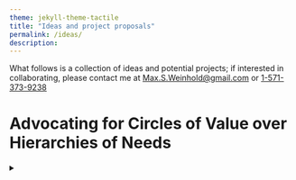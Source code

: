 ```yaml
---
theme: jekyll-theme-tactile
title: "Ideas and project proposals"
permalink: /ideas/
description: 
---
```



What follows is a collection of ideas and potential projects; if interested in collaborating, please contact me at <a href="Max.s.weinhold@gmail.com"> Max.S.Weinhold@gmail.com </a> or <a href="tel:1-571-373-9238"> 1-571-373-9238</a>


# Advocating for Circles of Value over Hierarchies of Needs
<details>
	<summary></summary>
Adapting our relationship with the living planet is a necessary component of sustainable development and restoration. A classic conception of an individual’s motive system is the hierarchy of needs, demonstrating an individual’s climb toward self-actualization, fulfillment, or transcendence (1). This image is memorable and holds explanatory power, yet it is inherently egotistical, as the progress of an individual is guided through their yearning and needs rather than values that might extend to the socio-cultural sphere. Post-Keynesian economics utilizes the hierarchy of needs as an axiom for developing principles of consumer choice (2), which assures that consumer choice theory will prioritize the progression of individual needs over community values -- a glaring omission, particularly within collectivist cultures or when accounting for charitable or prosocial behavior. An expanded picture - one that encompasses an individual’s values and actions towards themselves, their community, culture, and environment - would extend the hierarchy of needs to circles of value. These circles of value would provide a closer match of consumer choice within an ecological framework, enabling the conditions for individual flourishing within ecological boundaries (3). This would reframe the psychological journey of the individual from one striving ‘upward’ to expanding outward, extending one’s values to promote planetary and collective health.  <br/><br/>
